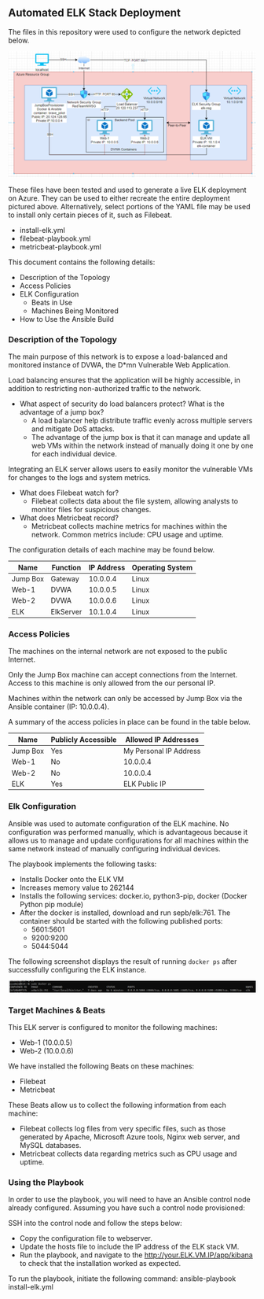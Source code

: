 ## Automated ELK Stack Deployment

The files in this repository were used to configure the network depicted below.

![](https://github.com/brwpham/ELK-Stack-Project/blob/main/Diagrams/diagram_filename.png)

These files have been tested and used to generate a live ELK deployment on Azure. They can be used to either recreate the entire deployment pictured above. Alternatively, select portions of the YAML file may be used to install only certain pieces of it, such as Filebeat.

  - install-elk.yml
  - filebeat-playbook.yml
  - metricbeat-playbook.yml


This document contains the following details:
- Description of the Topology
- Access Policies
- ELK Configuration
  - Beats in Use
  - Machines Being Monitored
- How to Use the Ansible Build


### Description of the Topology

The main purpose of this network is to expose a load-balanced and monitored instance of DVWA, the D*mn Vulnerable Web Application.

Load balancing ensures that the application will be highly accessible, in addition to restricting non-authorized traffic to the network.
- What aspect of security do load balancers protect? What is the advantage of a jump box?
	- A load balancer help distribute traffic evenly across multiple servers and mitigate DoS attacks.
	- The advantage of the jump box is that it can manage and update all web VMs within the network instead of manually doing it one by one for each individual device.


Integrating an ELK server allows users to easily monitor the vulnerable VMs for changes to the logs and system metrics.
- What does Filebeat watch for?
	- Filebeat collects data about the file system, allowing analysts to monitor files for suspicious changes.
- What does Metricbeat record?
	- Metricbeat collects machine metrics for machines within the network. Common metrics include: CPU usage and uptime.

The configuration details of each machine may be found below.

| Name     | Function | IP Address | Operating System |
|----------|----------|------------|------------------|
| Jump Box | Gateway  | 10.0.0.4   | Linux            |
| Web-1    | DVWA     | 10.0.0.5   | Linux            |
| Web-2    | DVWA     | 10.0.0.6   | Linux            |
| ELK      | ElkServer| 10.1.0.4   | Linux            |

### Access Policies

The machines on the internal network are not exposed to the public Internet. 

Only the Jump Box machine can accept connections from the Internet. Access to this machine is only allowed from the our personal IP.

Machines within the network can only be accessed by Jump Box via the Ansible container (IP: 10.0.0.4).

A summary of the access policies in place can be found in the table below.

| Name     | Publicly Accessible | Allowed IP Addresses  |
|----------|---------------------|-----------------------|
| Jump Box | Yes                 | My Personal IP Address|
| Web-1    | No                  | 10.0.0.4              |
| Web-2    | No                  | 10.0.0.4              |
| ELK      | Yes                 | ELK Public IP         |

### Elk Configuration

Ansible was used to automate configuration of the ELK machine. No configuration was performed manually, which is advantageous because it allows us to manage and update configurations for all machines within the same network instead of manually configuring individual devices.


The playbook implements the following tasks:
- Installs Docker onto the ELK VM
- Increases memory value to 262144
- Installs the following services: docker.io, python3-pip, docker (Docker Python pip module)
- After the docker is installed, download and run sepb/elk:761. The container should be started with the following published ports:
	- 5601:5601
	- 9200:9200
	- 5044:5044

The following screenshot displays the result of running `docker ps` after successfully configuring the ELK instance.

![](https://github.com/brwpham/ELK-Stack-Project/blob/main/Diagrams/docker_ps_output.png)

### Target Machines & Beats
This ELK server is configured to monitor the following machines:
- Web-1 (10.0.0.5)
- Web-2 (10.0.0.6)

We have installed the following Beats on these machines:
- Filebeat
- Metricbeat

These Beats allow us to collect the following information from each machine:
- Filebeat collects log files from very specific files, such as those generated by Apache, Microsoft Azure tools, Nginx web server, and MySQL databases.
- Metricbeat collects data regarding metrics such as CPU usage and uptime.

### Using the Playbook
In order to use the playbook, you will need to have an Ansible control node already configured. Assuming you have such a control node provisioned: 

SSH into the control node and follow the steps below:
- Copy the configuration file to webserver.
- Update the hosts file to include the IP address of the ELK stack VM.
- Run the playbook, and navigate to the http://your.ELK.VM.IP/app/kibana to check that the installation worked as expected.

To run the playbook, initiate the following command: ansible-playbook install-elk.yml
